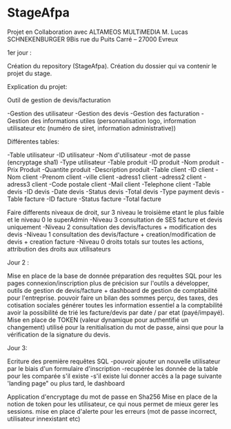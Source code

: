 # StageAfpa

Projet en Collaboration avec ALTAMEOS MULTiMEDIA
M. Lucas SCHNEKENBURGER
9Bis rue du Puits Carré – 27000 Evreux



1er jour :

Création du repository (StageAfpa).
Création du dossier qui va contenir le projet du stage.


Explication du projet:

 Outil de gestion de devis/facturation
 
 -Gestion des utilisateur
 -Gestion des devis
 -Gestion des facturation
 -Gestion des informations utiles (personnalisation logo, information utilisateur etc (numéro de siret, information administrative))

Différentes tables:

-Table utilisateur
          -ID utilisateur
          -Nom d'utilisateur
          -mot de passe (encryptage sha1)
          -Type utilisateur
-Table produit
          -ID produit
          -Nom produit
          -Prix Produit
          -Quantite produit
          -Description produit
-Table client
           -ID client
           -Nom client
           -Prenom client
           -ville client
           -adress1 client
           -adress2 client
           -adress3 client
           -Code postale client
           -Mail client
           -Telephone client
-Table devis
           -ID devis
           -Date devis
           -Status devis
           -Total devis
           -Type payment devis
-Table facture
           -ID facture
           -Status facture
           -Total facture
           


Faire differents niveaux de droit, sur 3 niveau le troisième etant le plus faible et le niveau 0 le superAdmin
      -Niveau 3 consultation de SES facture et devis uniquement
      -Niveau 2 consultation des devis/factures + modification des devis
      -Niveau 1 consultation des devis/facture + creation/modification de devis + creation facture
      -Niveau 0 droits totals sur toutes les actions, attribution des droits aux utilisateurs
      
      
Jour 2 :


   Mise en place de la base de donnée
   préparation des requêtes SQL pour les pages connexion/inscription
   plus de précision sur l'outils a développer, outils de gestion de devis/facture + dashboard de gestion de comptabilité pour l'entreprise.
   pouvoir faire un bilan des sommes perçu, des taxes, des cotisation sociales générer toutes les information essentiel a la comptabilité
   avoir la possibilité de trié les facture/devis par date / par etat (payé/impayé).
   Mise en place de TOKEN (valeur dynamique pour authentifié un changement) utilisé pour la renitialisation du mot de passe, ainsi que pour la
   vérification de la signature du devis.
   
   
   Jour 3:


   Ecriture des première requêtes SQL
	-pouvoir ajouter un nouvelle utilisateur par le biais d'un formulaire d'inscription
	-recupérée les donnée de la table pour les comparée s'il existe
	-s'il existe lui donner accès a la page suivante 'landing page" ou plus tard, le dashboard

   Application d'encryptage du mot de passe en Sha256
   Mise en place de la notion de token pour les utilisateur, ce qui nous permet de mieux gerer les sessions.
   mise en place d'alerte pour les erreurs (mot de passe incorrect, utilisateur innexistant etc)
   


